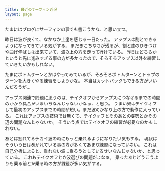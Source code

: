 ```yaml
---
title: 最近のサーフィン近況
layout: page
---
```

たまにはブログにサーフィンの事でも書こうかな、と思い立つ。

昨日は波が良くて、なかなか上達を感じる一日だった。
アップスは割とできるようになってきている気がする。
まだぎこちなさが残るが、割と膝のひきつけや曲げ伸ばしは出来ていて、波の上の方を走って行けている。
昨日はどちらかというと先に進みすぎる事の方が多かったので、そろそろアップス以外を練習していきたいかもしれない。

たまにボトムターンとかはやってみているが、そろそろボトムターンとトップのターンを大きくやる練習をしようかな。
本当はカットバックもできる方がいいんだろうが…

アップス関連で問題に思うのは、テイクオフからアップスにつなげるまでの時間のかかり具合がいまいちなんじゃないかなぁ、と思う。
うまい奴はテイクオフして最初のアップスまでの時間が短い。まだ波のかなり上の方で動作に入っている。
これはアップスの技術では無くて、テイクオフとそのあとの姿勢とかその辺の問題なんじゃないか。
そういう点ではテイクオフの練習が必要なのかもしれない。

あとは掘れてるデカイ波の時にもっと乗れるようになりたい気もする。
現状はそういう日は巻かれている事の方が多くてあまり練習になっていない。
これは自己分析によると、乗れない波に乗ろうとしているせいなんじゃないか、と思っている。
これもテイクオフとか波選びの問題だよなぁ。
乗ったあとどうこうよりも乗る前とか乗る時の方が課題が多い気がする。
